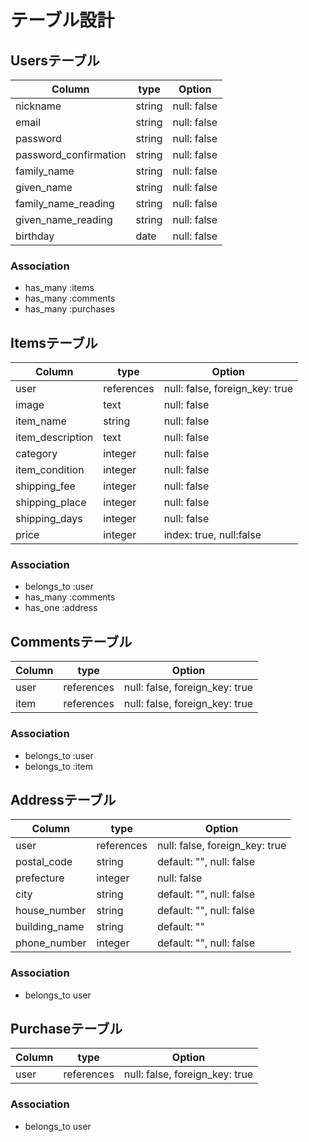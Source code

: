 # テーブル設計

## Usersテーブル

| Column                | type          | Option                        |
| --------------------- | ------------- | ----------------------------- |
| nickname              | string        | null: false                   |
| email                 | string        | null: false                   |
| password              | string        | null: false                   |
| password_confirmation | string        | null: false                   |
| family_name           | string        | null: false                   |
| given_name            | string        | null: false                   |
| family_name_reading   | string        | null: false                   |
| given_name_reading    | string        | null: false                   |
| birthday              | date          | null: false                   |

### Association
- has_many :items
- has_many :comments
- has_many :purchases

## Itemsテーブル

| Column                | type          | Option                         |
| --------------------- | ------------- | ------------------------------ |
| user                  | references    | null: false, foreign_key: true |
| image                 | text          | null: false                    |
| item_name             | string        | null: false                    |
| item_description      | text          | null: false                    |
| category              | integer       | null: false                    |
| item_condition        | integer       | null: false                    |
| shipping_fee          | integer       | null: false                    |
| shipping_place        | integer       | null: false                    |
| shipping_days         | integer       | null: false                    |
| price                 | integer       | index: true, null:false        |

### Association
- belongs_to :user
- has_many :comments
- has_one :address

## Commentsテーブル

| Column                | type          | Option                         |
| --------------------- | ------------- | ------------------------------ |
| user                  | references    | null: false, foreign_key: true |
| item                  | references    | null: false, foreign_key: true |

### Association
- belongs_to :user
- belongs_to :item


## Addressテーブル

| Column                | type          | Option                         |
| --------------------- | ------------- | ------------------------------ |
| user                  | references    | null: false, foreign_key: true |
| postal_code           | string        | default: "", null: false       |
| prefecture            | integer       | null: false                    |
| city                  | string        | default: "", null: false       |
| house_number          | string        | default: "", null: false       |
| building_name         | string        | default: ""                    |
| phone_number          | integer       | default: "", null: false       |

### Association

- belongs_to user

## Purchaseテーブル

| Column                | type          | Option                         |
| --------------------- | ------------- | ------------------------------ |
| user                  | references    | null: false, foreign_key: true |

### Association

- belongs_to user
